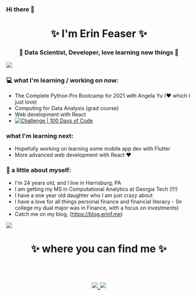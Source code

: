 ### Hi there 👋

<h1 align="center"> ✨ I'm Erin Feaser ✨ </h1>
<h3 align="center">🚀 Data Scientist, Developer, love learning new things 🚀</h3>

<img src="https://yata-apix-a9caea66-ad78-425f-aa08-e292558ebb65.lss.locawebcorp.com.br/b7c7dbff38ae4f419c94ce8d2254b9d9.png"> 

### 💻 what I'm learning / working on now:
- The Complete Python Pro Bootcamp for 2021 with Angela Yu (❤ which I just love)
- Computing for Data Analysis (grad course)
- Web development with React
- [![Challenge | 100 Days of Code](https://img.shields.io/static/v1?label=Challenge&labelColor=384357&message=100%20Days%20of%20Code&color=00b4ee&style=for-the-badge&link=https://www.100daysofcode.com)](https://www.100daysofcode.com)


### what I'm learning next:
- Hopefully working on learning some mobile app dev with Flutter
- More advanced web development with React ❤

### 👧 a little about myself:
- I'm 24 years old, and I live in Harrisburg, PA
- I am getting my MS in Computational Analytics at Georgia Tech (!!!)
- I have a one year old daughter who I am just crazy about
- I have a love for all things personal finance and financial literacy - (In college my dual major was in Finance, with a focus on investments)
- Catch me on my blog, (https://blog.erinf.me)

<img src="https://yata-apix-a9caea66-ad78-425f-aa08-e292558ebb65.lss.locawebcorp.com.br/b7c7dbff38ae4f419c94ce8d2254b9d9.png"> 

<h1 align="center">
✨ where you can find me ✨
  
  <p align="center"><br/>
   <a href="https://www.linkedin.com/in/erin-feaser-furr/">
    <img src="https://img.shields.io/badge/linkedin-erin--feaser--furr-red">
  </a>
  
  <a href="https://www.instagram.com/erinkf311/">
    <img src="https://img.shields.io/badge/instagram-erinkf311-blue">
  </a>
</p>
</h1>
